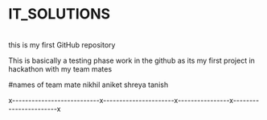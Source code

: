 # IT_SOLUTIONS
<br>
this is my first GitHub repository
<br>

This is basically a testing phase work
in the github as its my first project 
in hackathon with my team mates
<br>

#names of team mate 
nikhil 
aniket 
shreya
tanish

x---------------------------x----------------------x----------------x-----------------------x
